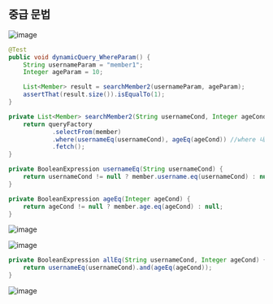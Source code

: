## **중급 문법**

![image](https://user-images.githubusercontent.com/79301439/190888278-6dbf247c-3ed8-49ce-aa5a-5552e2c36e81.png)

```java
@Test
public void dynamicQuery_WhereParam() {
    String usernameParam = "member1";
    Integer ageParam = 10;

    List<Member> result = searchMember2(usernameParam, ageParam);
    assertThat(result.size()).isEqualTo(1);
}

private List<Member> searchMember2(String usernameCond, Integer ageCond) {
    return queryFactory
            .selectFrom(member)
            .where(usernameEq(usernameCond), ageEq(ageCond)) //where 내 null은 무시됨
            .fetch();
}

private BooleanExpression usernameEq(String usernameCond) {
    return usernameCond != null ? member.username.eq(usernameCond) : null;
}

private BooleanExpression ageEq(Integer ageCond) {
    return ageCond != null ? member.age.eq(ageCond) : null;
}
```

![image](https://user-images.githubusercontent.com/79301439/190888311-51be7032-d330-4060-899e-473dfb7ca07a.png)

![image](https://user-images.githubusercontent.com/79301439/190888316-2690480f-8de3-4dcf-9f5d-13fc3d1b0268.png)

```java
private BooleanExpression allEq(String usernameCond, Integer ageCond) {
    return usernameEq(usernameCond).and(ageEq(ageCond));
}
```

![image](https://user-images.githubusercontent.com/79301439/190888340-f97e8963-58c0-451f-9dbe-207b61fc37d7.png)
